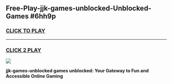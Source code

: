 
## Free-Play-jjk-games-unblocked-Unblocked-Games #6hh9p
<h3>
<a href="https://news.freeplayer.one?title=jjk-games-unblocked&ref=8M">CLICK TO PLAY</a></h3>
<hr>

<h3>
<a href="https://news.freeplayer.one?title=jjk-games-unblocked&ref=8M">CLICK 2 PLAY</a>
  
</h3>

<a href="https://news.freeplayer.one?title=jjk-games-unblocked&ref=8M"><img src="https://clearcache.store/games.png"></a>


**jjk-games-unblocked games unblocked: Your Gateway to Fun and Accessible Online Gaming**
